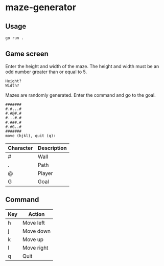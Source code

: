 # maze-generator

## Usage

```bash
go run .
```

## Game screen

Enter the height and width of the maze. The height and width must be an odd number greater than or equal to 5.

```
Height?
Width?
```

Mazes are randomly generated. Enter the command and go to the goal.

```
#######
#.#...#
#.#@#.#
#...#.#
#.###.#
#.#G..#
#######
move (hjkl), quit (q):
```

| Character | Description |
| --------- | ----------- |
| #         | Wall        |
| .         | Path        |
| @         | Player      |
| G         | Goal        |

## Command

| Key | Action     |
| --- | ---------- |
| h   | Move left  |
| j   | Move down  |
| k   | Move up    |
| l   | Move right |
| q   | Quit       |
